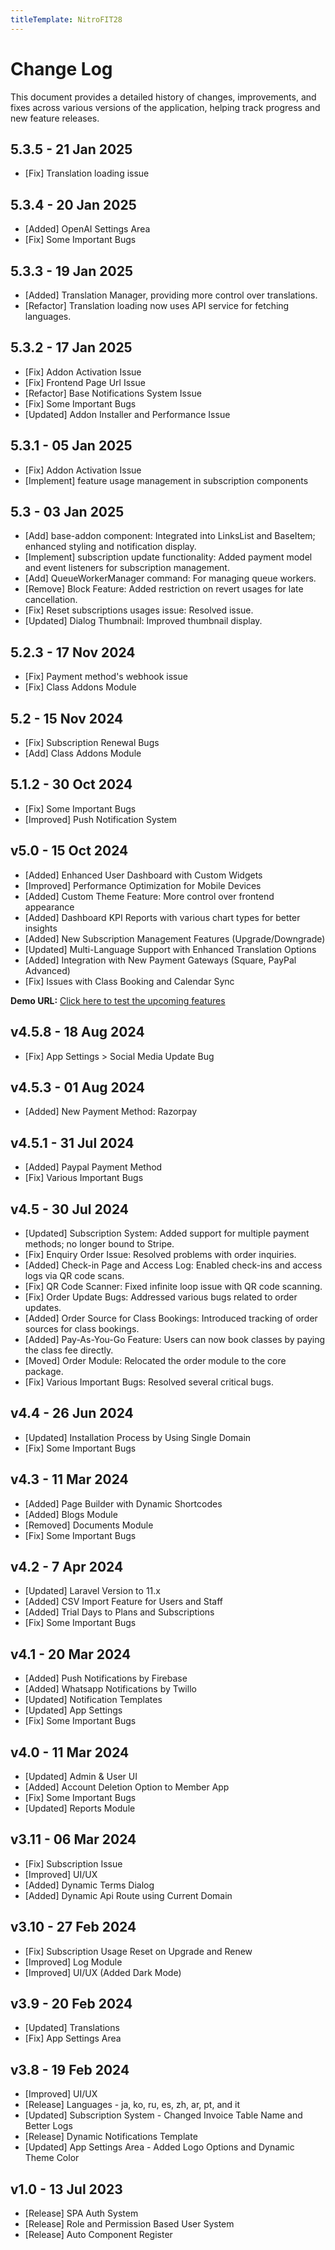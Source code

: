 ```yaml
---
titleTemplate: NitroFIT28
---
```


# Change Log

This document provides a detailed history of changes, improvements, and fixes across various versions of the application, helping track progress and new feature releases.

## 5.3.5 - 21 Jan 2025
-   [Fix] Translation loading issue

## 5.3.4 - 20 Jan 2025
-   [Added] OpenAI Settings Area
-   [Fix] Some Important Bugs

## 5.3.3 - 19 Jan 2025
-   [Added] Translation Manager, providing more control over translations.
-   [Refactor] Translation loading now uses API service for fetching languages.

## 5.3.2 - 17 Jan 2025
-   [Fix] Addon Activation Issue
-   [Fix] Frontend Page Url Issue
-   [Refactor] Base Notifications System Issue
-   [Fix] Some Important Bugs
-   [Updated] Addon Installer and Performance Issue

## 5.3.1 - 05 Jan 2025
-   [Fix] Addon Activation Issue
-   [Implement] feature usage management in subscription components

## 5.3 - 03 Jan 2025
-   [Add] base-addon component: Integrated into LinksList and BaseItem; enhanced styling and notification display.
-   [Implement] subscription update functionality: Added payment model and event listeners for subscription management.
-   [Add] QueueWorkerManager command: For managing queue workers.
-   [Remove] Block Feature: Added restriction on revert usages for late cancellation.
-   [Fix] Reset subscriptions usages issue: Resolved issue.
-   [Updated] Dialog Thumbnail: Improved thumbnail display.

## 5.2.3 - 17 Nov 2024
-   [Fix] Payment method's webhook issue
-   [Fix] Class Addons Module

## 5.2 - 15 Nov 2024
-   [Fix] Subscription Renewal Bugs
-   [Add] Class Addons Module

## 5.1.2 - 30 Oct 2024
-   [Fix] Some Important Bugs
-   [Improved] Push Notification System

## v5.0 - 15 Oct 2024
-   [Added] Enhanced User Dashboard with Custom Widgets
-   [Improved] Performance Optimization for Mobile Devices
-   [Added] Custom Theme Feature: More control over frontend appearance
-   [Added] Dashboard KPI Reports with various chart types for better insights
-   [Added] New Subscription Management Features (Upgrade/Downgrade)
-   [Updated] Multi-Language Support with Enhanced Translation Options
-   [Added] Integration with New Payment Gateways (Square, PayPal Advanced)
-   [Fix] Issues with Class Booking and Calendar Sync

**Demo URL:** [Click here to test the upcoming features](https://nitrofit28.coderstm.com/admin)

## v4.5.8 - 18 Aug 2024
-   [Fix] App Settings > Social Media Update Bug

## v4.5.3 - 01 Aug 2024
-   [Added] New Payment Method: Razorpay

## v4.5.1 - 31 Jul 2024
-   [Added] Paypal Payment Method
-   [Fix] Various Important Bugs

## v4.5 - 30 Jul 2024
-   [Updated] Subscription System: Added support for multiple payment methods; no longer bound to Stripe.
-   [Fix] Enquiry Order Issue: Resolved problems with order inquiries.
-   [Added] Check-in Page and Access Log: Enabled check-ins and access logs via QR code scans.
-   [Fix] QR Code Scanner: Fixed infinite loop issue with QR code scanning.
-   [Fix] Order Update Bugs: Addressed various bugs related to order updates.
-   [Added] Order Source for Class Bookings: Introduced tracking of order sources for class bookings.
-   [Added] Pay-As-You-Go Feature: Users can now book classes by paying the class fee directly.
-   [Moved] Order Module: Relocated the order module to the core package.
-   [Fix] Various Important Bugs: Resolved several critical bugs.

## v4.4 - 26 Jun 2024
-   [Updated] Installation Process by Using Single Domain
-   [Fix] Some Important Bugs

## v4.3 - 11 Mar 2024
-   [Added] Page Builder with Dynamic Shortcodes
-   [Added] Blogs Module
-   [Removed] Documents Module
-   [Fix] Some Important Bugs

## v4.2 - 7 Apr 2024
-   [Updated] Laravel Version to 11.x
-   [Added] CSV Import Feature for Users and Staff
-   [Added] Trial Days to Plans and Subscriptions
-   [Fix] Some Important Bugs

## v4.1 - 20 Mar 2024
-   [Added] Push Notifications by Firebase
-   [Added] Whatsapp Notifications by Twillo
-   [Updated] Notification Templates
-   [Updated] App Settings
-   [Fix] Some Important Bugs

## v4.0 - 11 Mar 2024
-   [Updated] Admin & User UI
-   [Added] Account Deletion Option to Member App
-   [Fix] Some Important Bugs
-   [Updated] Reports Module

## v3.11 - 06 Mar 2024
-   [Fix] Subscription Issue
-   [Improved] UI/UX
-   [Added] Dynamic Terms Dialog
-   [Added] Dynamic Api Route using Current Domain

## v3.10 - 27 Feb 2024
-   [Fix] Subscription Usage Reset on Upgrade and Renew
-   [Improved] Log Module
-   [Improved] UI/UX (Added Dark Mode)

## v3.9 - 20 Feb 2024
-   [Updated] Translations
-   [Fix] App Settings Area

## v3.8 - 19 Feb 2024
-   [Improved] UI/UX
-   [Release] Languages - ja, ko, ru, es, zh, ar, pt, and it
-   [Updated] Subscription System - Changed Invoice Table Name and Better Logs
-   [Release] Dynamic Notifications Template
-   [Updated] App Settings Area - Added Logo Options and Dynamic Theme Color

## v1.0 - 13 Jul 2023
-   [Release] SPA Auth System
-   [Release] Role and Permission Based User System
-   [Release] Auto Component Register